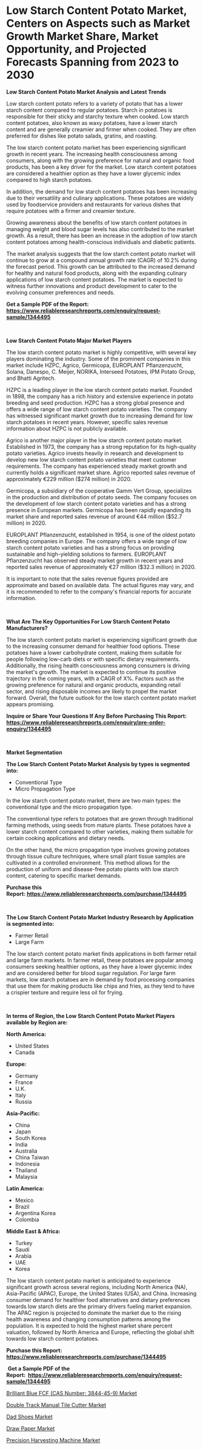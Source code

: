 <p><h1>Low Starch Content Potato Market, Centers on Aspects such as Market Growth Market Share, Market Opportunity, and Projected Forecasts Spanning from 2023 to 2030</h1></p><p><strong>Low Starch Content Potato Market Analysis and Latest Trends</strong></p>
<p><p>Low starch content potato refers to a variety of potato that has a lower starch content compared to regular potatoes. Starch in potatoes is responsible for their sticky and starchy texture when cooked. Low starch content potatoes, also known as waxy potatoes, have a lower starch content and are generally creamier and firmer when cooked. They are often preferred for dishes like potato salads, gratins, and roasting.</p><p>The low starch content potato market has been experiencing significant growth in recent years. The increasing health consciousness among consumers, along with the growing preference for natural and organic food products, has been a key driver for the market. Low starch content potatoes are considered a healthier option as they have a lower glycemic index compared to high starch potatoes.</p><p>In addition, the demand for low starch content potatoes has been increasing due to their versatility and culinary applications. These potatoes are widely used by foodservice providers and restaurants for various dishes that require potatoes with a firmer and creamier texture.</p><p>Growing awareness about the benefits of low starch content potatoes in managing weight and blood sugar levels has also contributed to the market growth. As a result, there has been an increase in the adoption of low starch content potatoes among health-conscious individuals and diabetic patients.</p><p>The market analysis suggests that the low starch content potato market will continue to grow at a compound annual growth rate (CAGR) of 10.2% during the forecast period. This growth can be attributed to the increased demand for healthy and natural food products, along with the expanding culinary applications of low starch content potatoes. The market is expected to witness further innovations and product development to cater to the evolving consumer preferences and needs.</p></p>
<p><strong>Get a Sample PDF of the Report:&nbsp; <a href="https://www.reliableresearchreports.com/enquiry/request-sample/1344495">https://www.reliableresearchreports.com/enquiry/request-sample/1344495</a></strong></p>
<p>&nbsp;</p>
<p><strong>Low Starch Content Potato Major Market Players</strong></p>
<p><p>The low starch content potato market is highly competitive, with several key players dominating the industry. Some of the prominent companies in this market include HZPC, Agrico, Germicopa, EUROPLANT Pflanzenzucht, Solana, Danespo, C. Meijer, NORIKA, Interseed Potatoes, IPM Potato Group, and Bhatti Agritech. </p><p>HZPC is a leading player in the low starch content potato market. Founded in 1898, the company has a rich history and extensive experience in potato breeding and seed production. HZPC has a strong global presence and offers a wide range of low starch content potato varieties. The company has witnessed significant market growth due to increasing demand for low starch potatoes in recent years. However, specific sales revenue information about HZPC is not publicly available.</p><p>Agrico is another major player in the low starch content potato market. Established in 1973, the company has a strong reputation for its high-quality potato varieties. Agrico invests heavily in research and development to develop new low starch content potato varieties that meet customer requirements. The company has experienced steady market growth and currently holds a significant market share. Agrico reported sales revenue of approximately €229 million ($274 million) in 2020.</p><p>Germicopa, a subsidiary of the cooperative Gamm Vert Group, specializes in the production and distribution of potato seeds. The company focuses on the development of low starch content potato varieties and has a strong presence in European markets. Germicopa has been rapidly expanding its market share and reported sales revenue of around €44 million ($52.7 million) in 2020.</p><p>EUROPLANT Pflanzenzucht, established in 1954, is one of the oldest potato breeding companies in Europe. The company offers a wide range of low starch content potato varieties and has a strong focus on providing sustainable and high-yielding solutions to farmers. EUROPLANT Pflanzenzucht has observed steady market growth in recent years and reported sales revenue of approximately €27 million ($32.3 million) in 2020.</p><p>It is important to note that the sales revenue figures provided are approximate and based on available data. The actual figures may vary, and it is recommended to refer to the company's financial reports for accurate information.</p></p>
<p>&nbsp;</p>
<p><strong>What Are The Key Opportunities For Low Starch Content Potato Manufacturers?</strong></p>
<p><p>The low starch content potato market is experiencing significant growth due to the increasing consumer demand for healthier food options. These potatoes have a lower carbohydrate content, making them suitable for people following low-carb diets or with specific dietary requirements. Additionally, the rising health consciousness among consumers is driving the market's growth. The market is expected to continue its positive trajectory in the coming years, with a CAGR of X%. Factors such as the growing preference for natural and organic products, expanding retail sector, and rising disposable incomes are likely to propel the market forward. Overall, the future outlook for the low starch content potato market appears promising.</p></p>
<p><strong>Inquire or Share Your Questions If Any Before Purchasing This Report: <a href="https://www.reliableresearchreports.com/enquiry/pre-order-enquiry/1344495">https://www.reliableresearchreports.com/enquiry/pre-order-enquiry/1344495</a></strong></p>
<p>&nbsp;</p>
<p><strong>Market Segmentation</strong></p>
<p><strong>The Low Starch Content Potato Market Analysis by types is segmented into:</strong></p>
<p><ul><li>Conventional Type</li><li>Micro Propagation Type</li></ul></p>
<p><p>In the low starch content potato market, there are two main types: the conventional type and the micro propagation type. </p><p>The conventional type refers to potatoes that are grown through traditional farming methods, using seeds from mature plants. These potatoes have a lower starch content compared to other varieties, making them suitable for certain cooking applications and dietary needs.</p><p>On the other hand, the micro propagation type involves growing potatoes through tissue culture techniques, where small plant tissue samples are cultivated in a controlled environment. This method allows for the production of uniform and disease-free potato plants with low starch content, catering to specific market demands.</p></p>
<p><strong>Purchase this Report:&nbsp;<a href="https://www.reliableresearchreports.com/purchase/1344495">https://www.reliableresearchreports.com/purchase/1344495</a></strong></p>
<p>&nbsp;</p>
<p><strong>The Low Starch Content Potato Market Industry Research by Application is segmented into:</strong></p>
<p><ul><li>Farmer Retail</li><li>Large Farm</li></ul></p>
<p><p>The low starch content potato market finds applications in both farmer retail and large farm markets. In farmer retail, these potatoes are popular among consumers seeking healthier options, as they have a lower glycemic index and are considered better for blood sugar regulation. For large farm markets, low starch potatoes are in demand by food processing companies that use them for making products like chips and fries, as they tend to have a crispier texture and require less oil for frying.</p></p>
<p>&nbsp;</p>
<p><strong>In terms of Region, the Low Starch Content Potato Market Players available by Region are:</strong></p>
<p>
    <p> <strong> North America: </strong>
        <ul>
            <li>United States</li>
            <li>Canada</li>
        </ul>
        </p> 
    <p> <strong> Europe: </strong>
        <ul>
            <li>Germany</li>
            <li>France</li>
            <li>U.K.</li>
            <li>Italy</li>
            <li>Russia</li>
        </ul>
        </p> 
    <p> <strong> Asia-Pacific: </strong>
        <ul>
            <li>China</li>
            <li>Japan</li>
            <li>South Korea</li>
            <li>India</li>
            <li>Australia</li>
            <li>China Taiwan</li>
            <li>Indonesia</li>
            <li>Thailand</li>
            <li>Malaysia</li>
        </ul>
        </p> 
    <p> <strong> Latin America: </strong>
        <ul>
            <li>Mexico</li>
            <li>Brazil</li>
            <li>Argentina Korea</li>
            <li>Colombia</li>
        </ul>
        </p> 
    <p> <strong> Middle East & Africa: </strong>
        <ul>
            <li>Turkey</li>
            <li>Saudi</li>
            <li>Arabia</li>
            <li>UAE</li>
            <li>Korea</li>
        </ul>
    </p>
    </p>
<p><p>The low starch content potato market is anticipated to experience significant growth across several regions, including North America (NA), Asia-Pacific (APAC), Europe, the United States (USA), and China. Increasing consumer demand for healthier food alternatives and dietary preferences towards low starch diets are the primary drivers fueling market expansion. The APAC region is projected to dominate the market due to the rising health awareness and changing consumption patterns among the population. It is expected to hold the highest market share percent valuation, followed by North America and Europe, reflecting the global shift towards low starch content potatoes.</p></p>
<p><strong>Purchase this Report: <a href="https://www.reliableresearchreports.com/purchase/1344495">https://www.reliableresearchreports.com/purchase/1344495</a></strong></p>
<p>&nbsp;<strong>Get a Sample PDF of the Report:&nbsp;&nbsp;<a href="https://www.reliableresearchreports.com/enquiry/request-sample/1344495">https://www.reliableresearchreports.com/enquiry/request-sample/1344495</a></strong></p>
<p><strong></strong></p>
<p><p><a href="https://github.com/abbypearson7765/Market-Research-Report-List-1/blob/main/brilliant-blue-fcf-cas-number-3844-45-9-market.md">Brilliant Blue FCF (CAS Number: 3844-45-9) Market</a></p><p><a href="https://www.linkedin.com/pulse/double-track-manual-tile-cutter-market-size-2023--hnsie/">Double Track Manual Tile Cutter Market</a></p><p><a href="https://medium.com/@devidwarnerrp23/dad-shoes-market-size-growth-forecast-2023-2030-54ce55d561f1">Dad Shoes Market</a></p><p><a href="https://medium.com/@rameshramurp23/draw-paper-market-size-growth-forecast-2023-2030-ee175eff0f50">Draw Paper Market</a></p><p><a href="https://github.com/grishafomin4852/Market-Research-Report-List-1/blob/main/precision-harvesting-machine-market.md">Precision Harvesting Machine Market</a></p></p>
